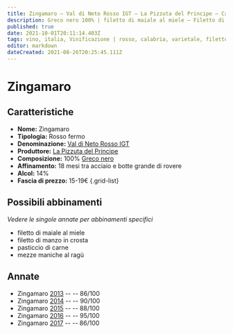 ```yaml
---
title: Zingamaro – Val di Neto Rosso IGT – La Pizzuta del Principe – Calabria (IT) – 15-19€ – 3★-5★
description: Greco nero 100% | filetto di maiale al miele – Filetto di manzo in crosta – Pasticcio di carne – Mezze maniche al ragù
published: true
date: 2021-10-01T20:11:14.403Z
tags: vino, italia, Vinificazione | rosso, calabria, varietale, filetto di manzo in crosta, greco nero, filetto di maiale al miele, pasticcio di carne, mezze maniche al ragù, fermo, Valutazioni | 5 stelle, Prezzi | 15-19€
editor: markdown
dateCreated: 2021-08-26T20:25:45.111Z
---
```


 # Zingamaro

## Caratteristiche
- **Nome:** Zingamaro
- **Tipologia:** Rosso fermo
- **Denominazione:** [Val di Neto Rosso IGT](/denominazioni/Italia/Calabria/IGT/Val-di-Neto-Rosso)
- **Produttore:** [La Pizzuta del Principe](/produttori/Italia/Calabria/La-Pizzuta-del-Principe)
- **Composizione:** 100% [Greco nero](/vitigni/Italia/bacca-nera/greco-nero)
- **Affinamento:** 18 mesi tra acciaio e botte grande di rovere
- **Alcol:** 14%
- **Fascia di prezzo:** 15-19€
{.grid-list}



## Possibili abbinamenti
*Vedere le singole annate per abbinamenti specifici*

- filetto di maiale al miele
- filetto di manzo in crosta
-  pasticcio di carne 
-  mezze maniche al ragù

## Annate
- Zingamaro [2013](vini/Italia/Calabria/La-Pizzuta-del-Principe/Zingamaro/2013) -- <span class="star-3"></span> -- 86/100
- Zingamaro [2014](vini/Italia/Calabria/La-Pizzuta-del-Principe/Zingamaro/2014) -- <span class="star-4"></span> -- 90/100
- Zingamaro [2015](vini/Italia/Calabria/La-Pizzuta-del-Principe/Zingamaro/2015) -- <span class="star-3"></span> -- 88/100
- Zingamaro [2016](vini/Italia/Calabria/La-Pizzuta-del-Principe/Zingamaro/2016) -- <span class="star-5"></span> -- 95/100
- Zingamaro [2017](vini/Italia/Calabria/La-Pizzuta-del-Principe/Zingamaro/2017) -- <span class="star-3"></span> -- 86/100